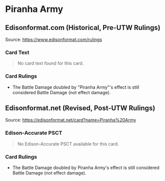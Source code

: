 # Piranha Army

## Edisonformat.com (Historical, Pre-UTW Rulings)

Source: https://www.edisonformat.com/rulings

### Card Text

> No card text found for this card.

### Card Rulings

*   The Battle Damage doubled by "Piranha Army"'s effect is still considered Battle Damage (not effect damage).

## Edisonformat.net (Revised, Post-UTW Rulings)

Source: https://edisonformat.net/card?name=Piranha%20Army

### Edison-Accurate PSCT

> No Edison-Accurate PSCT available for this card.

### Card Rulings

*   The Battle Damage doubled by Piranha Army's effect is still considered Battle Damage (not effect damage).
            